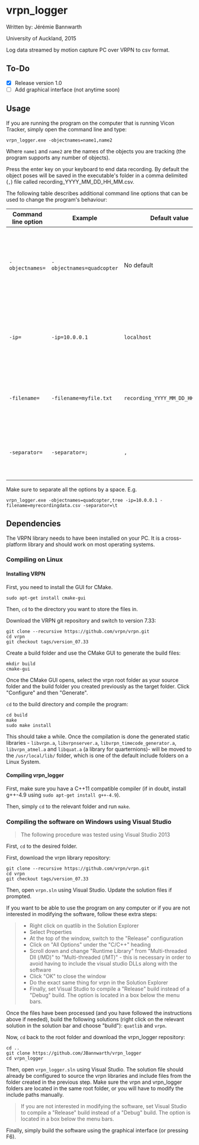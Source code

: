 # vrpn_logger

Written by: Jérémie Bannwarth

University of Auckland, 2015

Log data streamed by motion capture PC over VRPN to csv format.

## To-Do

- [x] Release version 1.0
- [ ] Add graphical interface (not anytime soon)

## Usage

If you are running the program on the computer that is running Vicon Tracker, simply open the command line and type:

```
vrpn_logger.exe -objectnames=name1,name2
```

Where `name1` and `name2` are the names of the objects you are tracking (the program supports any number of objects). 

Press the enter key on your keyboard to end data recording. By default the object poses will be saved in the executable's folder in a comma delimited (`,`) file called recording_YYYY_MM_DD_HH_MM.csv.

The following table describes additional command line options that can be used to change the program's behaviour:

| Command line option | Example          | Default value | Description |
| ------------------- | ---------------- | ------------- | ----------- |
| `-objectnames=` | `-objectnames=quadcopter` | No default | Choose the names of the objects to track. Should be identical to the names used in Vicon Tracker |
| `-ip=` | `-ip=10.0.0.1` | `localhost` | Choose which IP address to connect to. The motion capture PC's address is `10.0.0.1` |
| `-filename=` | `-filename=myfile.txt` | `recording_YYYY_MM_DD_HH_MM.csv` | Choose the name of the file to save data to **(does not handle spaces)** |
| `-separator=` | `-separator=;` | `,` | Choose how values are separated when saved to a file |

Make sure to separate all the options by a space. E.g.

```
vrpn_logger.exe -objectnames=quadcopter,tree -ip=10.0.0.1 -filename=myrecordingdata.csv -separator=\t
```

## Dependencies

The VRPN library needs to have been installed on your PC. It is a cross-platform library and should work on most operating systems.

### Compiling on Linux

#### Installing VRPN

First, you need to install the GUI for CMake.

```
sudo apt-get install cmake-gui
```

Then, `cd` to the directory you want to store the files in.

Download the VRPN git repository and switch to version 7.33:

```
git clone --recursive https://github.com/vrpn/vrpn.git
cd vrpn
git checkout tags/version_07.33
```

Create a build folder and use the CMake GUI to generate the build files:

```
mkdir build
cmake-gui
```

Once the CMake GUI opens, select the vrpn root folder as your source folder and the build folder you created previously as the target folder. Click "Configure" and then "Generate".

`cd` to the build directory and compile the program:

```
cd build
make
sudo make install
```

This should take a while. Once the compilation is done the generated static libraries - `libvrpn.a`, `libvrpnserver.a`, `libvrpn_timecode_generator.a`, `libvrpn_atmel.a` and `libquat.a` (a library for quarternions)- will be moved to the `/usr/local/lib/` folder, which is one of the default include folders on a Linux System.

#### Compiling vrpn_logger

First, make sure you have a C++11 compatible compiler (if in doubt, install g++-4.9 using `sudo apt-get install g++-4.9`).

Then, simply `cd` to the relevant folder and run `make`.

### Compiling the software on Windows using Visual Studio

> The following procedure was tested using Visual Studio 2013

First, `cd` to the desired folder.

First, download the vrpn library repository:

```
git clone --recursive https://github.com/vrpn/vrpn.git
cd vrpn
git checkout tags/version_07.33
```

Then, open `vrpn.sln` using Visual Studio. Update the solution files if prompted.

If you want to be able to use the program on any computer or if you are not interested in modifying the software, follow these extra steps:
> - Right click on quatlib in the Solution Explorer
> - Select Properties
> - At the top of the window, switch to the "Release" configuration
> - Click on "All Options" under the "C/C++" heading
> - Scroll down and change "Runtime Library" from "Multi-threaded Dll (/MD)" to "Multi-threaded (/MT)" - this is necessary in order to avoid having to include the visual studio DLLs along with the software
> - Click "OK" to close the window
> - Do the exact same thing for vrpn in the Solution Explorer
> - Finally, set Visual Studio to compile a "Release" build instead of a "Debug" build. The option is located in a box below the menu bars.

Once the files have been processed (and you have followed the instructions above if needed), build the following solutions (right click on the relevant solution in the solution bar and choose "build"): `quatlib` and `vrpn`.

Now, `cd` back to the root folder and download the vrpn_logger repository:

```
cd ..
git clone https://github.com/JBannwarth/vrpn_logger
cd vrpn_logger
```

Then, open `vrpn_logger.sln` using Visual Studio. The solution file should already be configured to source the vrpn libraries and include files from the folder created in the previous step. Make sure the vrpn and vrpn_logger folders are located in the same root folder, or you will have to modify the include paths manually.

> If you are not interested in modifying the software, set Visual Studio to compile a "Release" build instead of a "Debug" build. The option is located in a box below the menu bars.

Finally, simply build the software using the graphical interface (or pressing F6).
